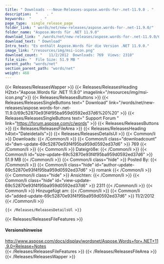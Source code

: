 ```yaml
---
title: " Downloads ---Neue-Releases-aspose.words-for-.net-11.9.0 . "
description:  "    . " 
keywords:  "    . " 
page_type:  single_release_page
folder_link: " words/net/new-releases/aspose.words-for-.net-11.9.0/"
folder_name: "Aspose.Words für .NET 11.9.0"
download_link: " /words/net/new-releases/aspose.words-for-.net-11.9.0/69c52870e93f4f95ba959d0592ed37d6"
download_text: " Download"
Intro_text: "Es enthält Aspose.Words für die Version .NET 11.9.0."
image_link: "/resources/img/msi-icon.png"
download_count: "   11/2/2012  Downloads: 769  Views: 2310"
file_size: "  File Size: 51.9 MB "
parent_path: "words/net"
section_parent_path: "words/net"
weight: 468
---
```


{{< Releases/ReleasesWapper >}}
  {{< Releases/ReleasesHeading H2txt="Aspose.Words für .NET 11.9.0" imagelink="/resources/img/msi-icon.png">}}
  {{< Releases/ReleasesButtons >}}
    {{< Releases/ReleasesSingleButtons text=" Download" link="/words/net/new-releases/aspose.words-for-.net-11.9.0/69c52870e93f4f95ba959d0592ed37d6%20%20" >}}
    {{< Releases/ReleasesSingleButtons text=" Support Forum " link="https://forum.aspose.com/c/words" >}}
  {{< Releases/ReleasesButtons >}}
  {{< Releases/ReleasesFileArea >}}
    {{< Releases/ReleasesHeading h4txt="Dateidetails">}}
    {{< Releases/ReleasesDetailsUl >}}
            {{< Common/li >}} Downloads: {{< /Common/li >}}
      {{< Common/li class="downloadcount" id="dwn-update-69c52870e93f4f95ba959d0592ed37d6" >}} 769 {{< /Common/li >}}
      {{< Common/li >}} Dateigröße: {{< /Common/li >}}
      {{< Common/li id="size-update-69c52870e93f4f95ba959d0592ed37d6" >}} 51.9 MB {{< /Common/li >}} 
      {{< Common/li  class="hide" >}} Posted By: {{< /Common/li >}} 
      {{< Common/li class="hide" id="author-update-69c52870e93f4f95ba959d0592ed37d6" >}} romank {{< /Common/li >}}
      {{< Common/li class="hide" >}} Ansichten: {{< /Common/li >}}
      {{< Common/li class="hide" id="view-update-69c52870e93f4f95ba959d0592ed37d6" >}} 2311 {{< /Common/li >}}
      {{< Common/li >}} Hinzugefügt am: {{< /Common/li >}}
      {{< Common/li id="added-update-69c52870e93f4f95ba959d0592ed37d6" >}} 11/2/2012 {{< /Common/li >}} 

    {{< /Releases/ReleasesDetailsUl >}}

  {{< Releases/ReleasesFileFeatures >}}
      <h4>Versionshinweise</h4><div> <a href="http://www.aspose.com/docs/display/wordsnet/Aspose.Words+for+.NET+11.9.0+Release+Notes">http://www.aspose.com/docs/display/wordsnet/Aspose.Words+for+.NET+11.9.0+Release+Notes</a></div>
  {{< /Releases/ReleasesFileFeatures >}}
 {{< /Releases/ReleasesFileArea >}}
{{< /Releases/ReleasesWapper >}}



